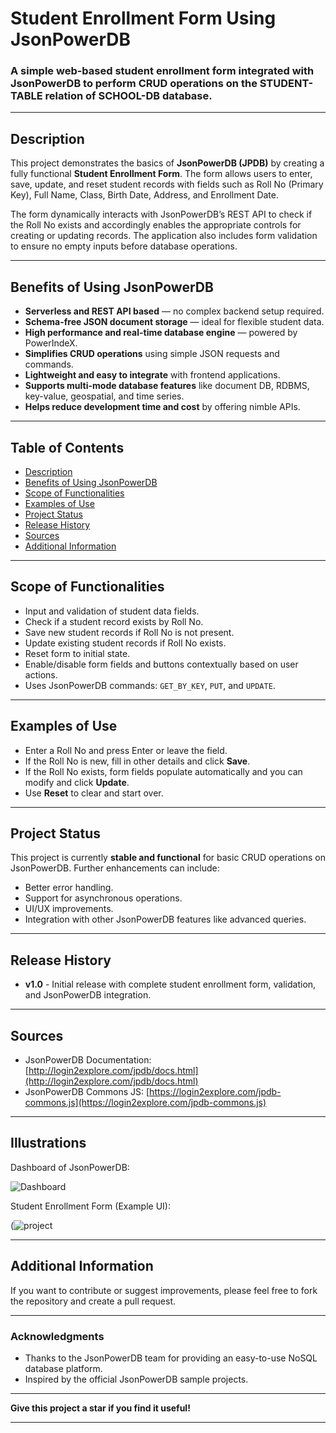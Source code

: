 # Student Enrollment Form Using JsonPowerDB

### A simple web-based student enrollment form integrated with JsonPowerDB to perform CRUD operations on the STUDENT-TABLE relation of SCHOOL-DB database.

---

## Description

This project demonstrates the basics of **JsonPowerDB (JPDB)** by creating a fully functional **Student Enrollment Form**. The form allows users to enter, save, update, and reset student records with fields such as Roll No (Primary Key), Full Name, Class, Birth Date, Address, and Enrollment Date.

The form dynamically interacts with JsonPowerDB’s REST API to check if the Roll No exists and accordingly enables the appropriate controls for creating or updating records. The application also includes form validation to ensure no empty inputs before database operations.

---

## Benefits of Using JsonPowerDB

- **Serverless and REST API based** — no complex backend setup required.
- **Schema-free JSON document storage** — ideal for flexible student data.
- **High performance and real-time database engine** — powered by PowerIndeX.
- **Simplifies CRUD operations** using simple JSON requests and commands.
- **Lightweight and easy to integrate** with frontend applications.
- **Supports multi-mode database features** like document DB, RDBMS, key-value, geospatial, and time series.
- **Helps reduce development time and cost** by offering nimble APIs.

---

## Table of Contents

- [Description](#description)
- [Benefits of Using JsonPowerDB](#benefits-of-using-jsonpowerdb)
- [Scope of Functionalities](#scope-of-functionalities)
- [Examples of Use](#examples-of-use)
- [Project Status](#project-status)
- [Release History](#release-history)
- [Sources](#sources)
- [Additional Information](#additional-information)

---

## Scope of Functionalities

- Input and validation of student data fields.
- Check if a student record exists by Roll No.
- Save new student records if Roll No is not present.
- Update existing student records if Roll No exists.
- Reset form to initial state.
- Enable/disable form fields and buttons contextually based on user actions.
- Uses JsonPowerDB commands: `GET_BY_KEY`, `PUT`, and `UPDATE`.

---

## Examples of Use

- Enter a Roll No and press Enter or leave the field.
- If the Roll No is new, fill in other details and click **Save**.
- If the Roll No exists, form fields populate automatically and you can modify and click **Update**.
- Use **Reset** to clear and start over.

---

## Project Status

This project is currently **stable and functional** for basic CRUD operations on JsonPowerDB. Further enhancements can include:

- Better error handling.
- Support for asynchronous operations.
- UI/UX improvements.
- Integration with other JsonPowerDB features like advanced queries.

---

## Release History

- **v1.0** - Initial release with complete student enrollment form, validation, and JsonPowerDB integration.

---

## Sources

- JsonPowerDB Documentation: [http://login2explore.com/jpdb/docs.html](http://login2explore.com/jpdb/docs.html)
- JsonPowerDB Commons JS: [https://login2explore.com/jpdb-commons.js](https://login2explore.com/jpdb-commons.js)

---

## Illustrations

Dashboard of JsonPowerDB:

![Dashboard](https://github.com/BeAgarwal/JsonPowerDB/blob/master/Assets/Screenshots/Dashboard.PNG)

Student Enrollment Form (Example UI):

(![project](https://github.com/user-attachments/assets/8975fe4f-4a19-4fcf-ae7f-24826ea36054)

---

## Additional Information

If you want to contribute or suggest improvements, please feel free to fork the repository and create a pull request.

---

### Acknowledgments

- Thanks to the JsonPowerDB team for providing an easy-to-use NoSQL database platform.
- Inspired by the official JsonPowerDB sample projects.

---

**Give this project a star if you find it useful!**

---

